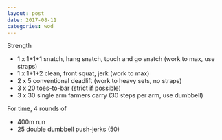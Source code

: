```yaml
---
layout: post
date: 2017-08-11
categories: wod
---
```


Strength
- 1 x 1+1+1 snatch, hang snatch, touch and go snatch (work to max, use straps)
- 1 x 1+1+2 clean, front squat, jerk (work to max)
- 2 x 5 conventional deadlift (work to heavy sets, no straps)
- 3 x 20 toes-to-bar (strict if possible)
- 3 x 30 single arm farmers carry (30 steps per arm, use dumbbell)

For time, 4 rounds of
- 400m run
- 25 double dumbbell push-jerks (50)
